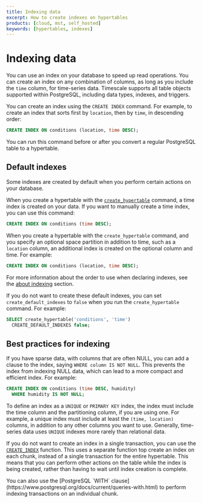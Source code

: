 ```yaml
---
title: Indexing data
excerpt: How to create indexes on hypertables
products: [cloud, mst, self_hosted]
keywords: [hypertables, indexes]
---
```


# Indexing data

You can use an index on your database to speed up read operations. You can
create an index on any combination of columns, as long as you include the `time`
column, for time-series data. Timescale supports all table objects supported
within PostgreSQL, including data types, indexes, and triggers.

You can create an index using the `CREATE INDEX` command. For example, to create
an index that sorts first by `location`, then by `time`, in descending order:

```sql
CREATE INDEX ON conditions (location, time DESC);
```

You can run this command before or after you convert a regular PostgreSQL table
to a hypertable.

## Default indexes

Some indexes are created by default when you perform certain actions on your
database.

When you create a hypertable with the
[`create_hypertable`][create_hypertable] command, a time index
is created on your data. If you want to manually create a time index, you can
use this command:

```sql
CREATE INDEX ON conditions (time DESC);
```

When you create a hypertable with the `create_hypertable` command, and you
specify an optional space partition in addition to time, such as a `location`
column, an additional index is created on the optional column and time. For
example:

```sql
CREATE INDEX ON conditions (location, time DESC);
```

For more information about the order to use when declaring indexes, see the
[about indexing][about-index] section.

If you do not want to create these default indexes, you can set
`create_default_indexes` to `false` when you run the `create_hypertable` command.
For example:

```sql
SELECT create_hypertable('conditions', 'time')
  CREATE_DEFAULT_INDEXES false;
```

## Best practices for indexing

If you have sparse data, with columns that are often NULL, you can add a clause
to the index, saying `WHERE column IS NOT NULL`. This prevents the index from
indexing NULL data, which can lead to a more compact and efficient index. For
example:

```sql
CREATE INDEX ON conditions (time DESC, humidity)
  WHERE humidity IS NOT NULL;
```

To define an index as a `UNIQUE` or `PRIMARY KEY` index, the index must include
the time column and the partitioning column, if you are using one. For example,
a unique index must include at least the `(time, location)` columns, in addition
to any other columns you want to use. Generally,
time-series data uses `UNIQUE` indexes more rarely than relational data.

If you do not want to create an index in a single transaction, you can use the
[`CREATE_INDEX`][create-index]
function. This uses a separate function top create an index on each chunk,
instead of a single transaction for the entire hypertable. This means that you
can perform other actions on the table while the index is being created, rather
than having to wait until index creation is complete.

<Highlight type="note">
You can also use the
[PostgreSQL `WITH` clause](https://www.postgresql.org/docs/current/queries-with.html)
to perform indexing transactions on an individual chunk.
</Highlight>

[create_hypertable]: /api/:currentVersion:/hypertable/create_hypertable/
[about-index]: /use-timescale/:currentVersion:/schema-management/about-indexing/
[create-index]: https://docs.timescale.com/api/latest/hypertable/create_index/
